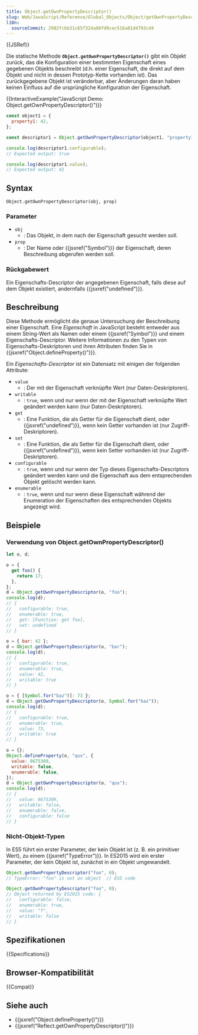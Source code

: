 ```yaml
---
title: Object.getOwnPropertyDescriptor()
slug: Web/JavaScript/Reference/Global_Objects/Object/getOwnPropertyDescriptor
l10n:
  sourceCommit: 2982fcbb31c65f324a80fd9cec516a81d4793cd4
---
```


{{JSRef}}

Die statische Methode **`Object.getOwnPropertyDescriptor()`** gibt ein Objekt zurück, das die Konfiguration einer bestimmten Eigenschaft eines gegebenen Objekts beschreibt (d.h. einer Eigenschaft, die direkt auf dem Objekt und nicht in dessen Prototyp-Kette vorhanden ist). Das zurückgegebene Objekt ist veränderbar, aber Änderungen daran haben keinen Einfluss auf die ursprüngliche Konfiguration der Eigenschaft.

{{InteractiveExample("JavaScript Demo: Object.getOwnPropertyDescriptor()")}}

```js interactive-example
const object1 = {
  property1: 42,
};

const descriptor1 = Object.getOwnPropertyDescriptor(object1, "property1");

console.log(descriptor1.configurable);
// Expected output: true

console.log(descriptor1.value);
// Expected output: 42
```

## Syntax

```js-nolint
Object.getOwnPropertyDescriptor(obj, prop)
```

### Parameter

- `obj`
  - : Das Objekt, in dem nach der Eigenschaft gesucht werden soll.
- `prop`
  - : Der Name oder {{jsxref("Symbol")}} der Eigenschaft, deren Beschreibung abgerufen werden soll.

### Rückgabewert

Ein Eigenschafts-Descriptor der angegebenen Eigenschaft, falls diese auf dem Objekt existiert, andernfalls {{jsxref("undefined")}}.

## Beschreibung

Diese Methode ermöglicht die genaue Untersuchung der Beschreibung einer Eigenschaft. Eine _Eigenschaft_ in JavaScript besteht entweder aus einem String-Wert als Namen oder einem {{jsxref("Symbol")}} und einem Eigenschafts-Descriptor. Weitere Informationen zu den Typen von Eigenschafts-Deskriptoren und ihren Attributen finden Sie in {{jsxref("Object.defineProperty()")}}.

Ein _Eigenschafts-Descriptor_ ist ein Datensatz mit einigen der folgenden Attribute:

- `value`
  - : Der mit der Eigenschaft verknüpfte Wert (nur Daten-Deskriptoren).
- `writable`
  - : `true`, wenn und nur wenn der mit der Eigenschaft verknüpfte Wert geändert werden kann (nur Daten-Deskriptoren).
- `get`
  - : Eine Funktion, die als Getter für die Eigenschaft dient, oder {{jsxref("undefined")}}, wenn kein Getter vorhanden ist (nur Zugriff-Deskriptoren).
- `set`
  - : Eine Funktion, die als Setter für die Eigenschaft dient, oder {{jsxref("undefined")}}, wenn kein Setter vorhanden ist (nur Zugriff-Deskriptoren).
- `configurable`
  - : `true`, wenn und nur wenn der Typ dieses Eigenschafts-Descriptors geändert werden kann und die Eigenschaft aus dem entsprechenden Objekt gelöscht werden kann.
- `enumerable`
  - : `true`, wenn und nur wenn diese Eigenschaft während der Enumeration der Eigenschaften des entsprechenden Objekts angezeigt wird.

## Beispiele

### Verwendung von Object.getOwnPropertyDescriptor()

```js
let o, d;

o = {
  get foo() {
    return 17;
  },
};
d = Object.getOwnPropertyDescriptor(o, "foo");
console.log(d);
// {
//   configurable: true,
//   enumerable: true,
//   get: [Function: get foo],
//   set: undefined
// }

o = { bar: 42 };
d = Object.getOwnPropertyDescriptor(o, "bar");
console.log(d);
// {
//   configurable: true,
//   enumerable: true,
//   value: 42,
//   writable: true
// }

o = { [Symbol.for("baz")]: 73 };
d = Object.getOwnPropertyDescriptor(o, Symbol.for("baz"));
console.log(d);
// {
//   configurable: true,
//   enumerable: true,
//   value: 73,
//   writable: true
// }

o = {};
Object.defineProperty(o, "qux", {
  value: 8675309,
  writable: false,
  enumerable: false,
});
d = Object.getOwnPropertyDescriptor(o, "qux");
console.log(d);
// {
//   value: 8675309,
//   writable: false,
//   enumerable: false,
//   configurable: false
// }
```

### Nicht-Objekt-Typen

In ES5 führt ein erster Parameter, der kein Objekt ist (z. B. ein primitiver Wert), zu einem {{jsxref("TypeError")}}. In ES2015 wird ein erster Parameter, der kein Objekt ist, zunächst in ein Objekt umgewandelt.

```js
Object.getOwnPropertyDescriptor("foo", 0);
// TypeError: "foo" is not an object  // ES5 code

Object.getOwnPropertyDescriptor("foo", 0);
// Object returned by ES2015 code: {
//   configurable: false,
//   enumerable: true,
//   value: "f",
//   writable: false
// }
```

## Spezifikationen

{{Specifications}}

## Browser-Kompatibilität

{{Compat}}

## Siehe auch

- {{jsxref("Object.defineProperty()")}}
- {{jsxref("Reflect.getOwnPropertyDescriptor()")}}
